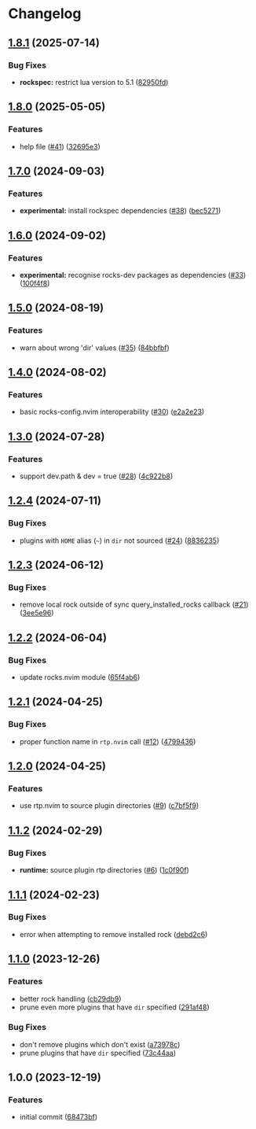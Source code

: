 # Changelog

## [1.8.1](https://github.com/nvim-neorocks/rocks-dev.nvim/compare/v1.8.0...v1.8.1) (2025-07-14)


### Bug Fixes

* **rockspec:** restrict lua version to 5.1 ([82950fd](https://github.com/nvim-neorocks/rocks-dev.nvim/commit/82950fd61e5373e0a25b33e6bceb412d0ee56a96))

## [1.8.0](https://github.com/nvim-neorocks/rocks-dev.nvim/compare/v1.7.0...v1.8.0) (2025-05-05)


### Features

* help file ([#41](https://github.com/nvim-neorocks/rocks-dev.nvim/issues/41)) ([32695e3](https://github.com/nvim-neorocks/rocks-dev.nvim/commit/32695e3213a1f4fb47dbdde2165aa6fc61907afe))

## [1.7.0](https://github.com/nvim-neorocks/rocks-dev.nvim/compare/v1.6.0...v1.7.0) (2024-09-03)


### Features

* **experimental:** install rockspec dependencies ([#38](https://github.com/nvim-neorocks/rocks-dev.nvim/issues/38)) ([bec5271](https://github.com/nvim-neorocks/rocks-dev.nvim/commit/bec5271a21a84e2bfcd9a3ab5fad763f2e653053))

## [1.6.0](https://github.com/nvim-neorocks/rocks-dev.nvim/compare/v1.5.0...v1.6.0) (2024-09-02)


### Features

* **experimental:** recognise rocks-dev packages as dependencies ([#33](https://github.com/nvim-neorocks/rocks-dev.nvim/issues/33)) ([100f4f8](https://github.com/nvim-neorocks/rocks-dev.nvim/commit/100f4f83c82463db52e6dcbb2b210f2c29308a11))

## [1.5.0](https://github.com/nvim-neorocks/rocks-dev.nvim/compare/v1.4.0...v1.5.0) (2024-08-19)


### Features

* warn about wrong 'dir' values ([#35](https://github.com/nvim-neorocks/rocks-dev.nvim/issues/35)) ([84bbfbf](https://github.com/nvim-neorocks/rocks-dev.nvim/commit/84bbfbf51cee3cbdeeea5444b6a95908d56473e3))

## [1.4.0](https://github.com/nvim-neorocks/rocks-dev.nvim/compare/v1.3.0...v1.4.0) (2024-08-02)


### Features

* basic rocks-config.nvim interoperability ([#30](https://github.com/nvim-neorocks/rocks-dev.nvim/issues/30)) ([e2a2e23](https://github.com/nvim-neorocks/rocks-dev.nvim/commit/e2a2e23befd4ef433942d8367726b2f68863039a))

## [1.3.0](https://github.com/nvim-neorocks/rocks-dev.nvim/compare/v1.2.4...v1.3.0) (2024-07-28)


### Features

* support dev.path & dev = true ([#28](https://github.com/nvim-neorocks/rocks-dev.nvim/issues/28)) ([4c922b8](https://github.com/nvim-neorocks/rocks-dev.nvim/commit/4c922b81b677048e36f2837cd30edceaf5b7cb49))

## [1.2.4](https://github.com/nvim-neorocks/rocks-dev.nvim/compare/v1.2.3...v1.2.4) (2024-07-11)


### Bug Fixes

* plugins with `HOME` alias (`~`) in `dir` not sourced ([#24](https://github.com/nvim-neorocks/rocks-dev.nvim/issues/24)) ([8836235](https://github.com/nvim-neorocks/rocks-dev.nvim/commit/88362352a0e0e4ff3bfddf84cbac2b256485674c))

## [1.2.3](https://github.com/nvim-neorocks/rocks-dev.nvim/compare/v1.2.2...v1.2.3) (2024-06-12)


### Bug Fixes

* remove local rock outside of sync query_installed_rocks callback ([#21](https://github.com/nvim-neorocks/rocks-dev.nvim/issues/21)) ([3ee5e96](https://github.com/nvim-neorocks/rocks-dev.nvim/commit/3ee5e96d40c52bff4432a8cfcdbce61a1135bdd1))

## [1.2.2](https://github.com/nvim-neorocks/rocks-dev.nvim/compare/v1.2.1...v1.2.2) (2024-06-04)


### Bug Fixes

* update rocks.nvim module ([65f4ab6](https://github.com/nvim-neorocks/rocks-dev.nvim/commit/65f4ab611925990e98fc1d8a3c46a198ce4d8e16))

## [1.2.1](https://github.com/nvim-neorocks/rocks-dev.nvim/compare/v1.2.0...v1.2.1) (2024-04-25)


### Bug Fixes

* proper function name in `rtp.nvim` call ([#12](https://github.com/nvim-neorocks/rocks-dev.nvim/issues/12)) ([4799436](https://github.com/nvim-neorocks/rocks-dev.nvim/commit/4799436f301b1cd38842ef2f4c84532299627cc0))

## [1.2.0](https://github.com/nvim-neorocks/rocks-dev.nvim/compare/v1.1.2...v1.2.0) (2024-04-25)


### Features

* use rtp.nvim to source plugin directories ([#9](https://github.com/nvim-neorocks/rocks-dev.nvim/issues/9)) ([c7bf5f9](https://github.com/nvim-neorocks/rocks-dev.nvim/commit/c7bf5f916e9adab3c1e53eb5e6a6a15612e4ed7c))

## [1.1.2](https://github.com/nvim-neorocks/rocks-dev.nvim/compare/v1.1.1...v1.1.2) (2024-02-29)


### Bug Fixes

* **runtime:** source plugin rtp directories ([#6](https://github.com/nvim-neorocks/rocks-dev.nvim/issues/6)) ([1c0f90f](https://github.com/nvim-neorocks/rocks-dev.nvim/commit/1c0f90f51704126a4f8dc3dc9e48b60282307101))

## [1.1.1](https://github.com/nvim-neorocks/rocks-dev.nvim/compare/v1.1.0...v1.1.1) (2024-02-23)


### Bug Fixes

* error when attempting to remove installed rock ([debd2c6](https://github.com/nvim-neorocks/rocks-dev.nvim/commit/debd2c684af22294ae72c68aaaf29fa05f36ae31))

## [1.1.0](https://github.com/nvim-neorocks/rocks-dev.nvim/compare/v1.0.0...v1.1.0) (2023-12-26)


### Features

* better rock handling ([cb29db9](https://github.com/nvim-neorocks/rocks-dev.nvim/commit/cb29db92497b755733c644b91f53848f43cb169e))
* prune even more plugins that have `dir` specified ([291af48](https://github.com/nvim-neorocks/rocks-dev.nvim/commit/291af48243b728cbf7aac04d21aef3c9c5d7acd5))


### Bug Fixes

* don't remove plugins which don't exist ([a73978c](https://github.com/nvim-neorocks/rocks-dev.nvim/commit/a73978c8daadf3a92ecef5acd5477f9758e2936f))
* prune plugins that have `dir` specified ([73c44aa](https://github.com/nvim-neorocks/rocks-dev.nvim/commit/73c44aa0cc0254e3986c9f1eb96c52dc216f1316))

## 1.0.0 (2023-12-19)


### Features

* initial commit ([68473bf](https://github.com/nvim-neorocks/rocks-dev.nvim/commit/68473bfc1a4ce1710271a710fed30ce70f04d4e9))
